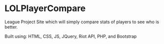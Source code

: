 # LOLPlayerCompare
League Project Site which will simply compare stats of players to see who is better.

Built using: HTML, CSS, JS, JQuery, Riot API, PHP, and Bootstrap
